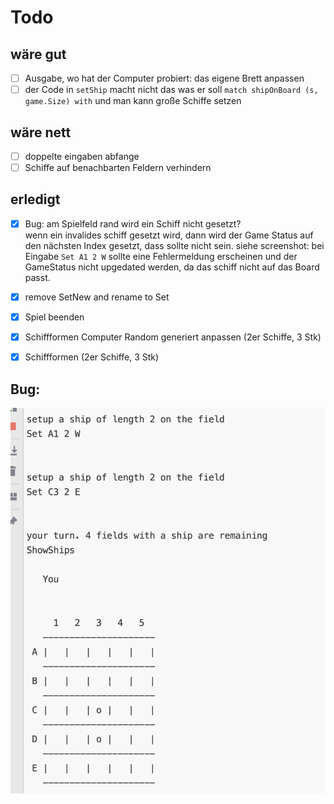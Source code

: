 # Todo

## wäre gut
- [ ] Ausgabe, wo hat der Computer probiert: das eigene Brett anpassen
- [ ] der Code in ```setShip``` macht nicht das was er soll ```match shipOnBoard (s, game.Size) with``` und man kann große Schiffe setzen

## wäre nett
- [ ] doppelte eingaben abfange
- [ ] Schiffe auf benachbarten Feldern verhindern

## erledigt
- [x] Bug: am Spielfeld rand wird ein Schiff nicht gesetzt?\
    wenn ein invalides schiff gesetzt wird, dann wird der Game Status auf den nächsten Index gesetzt, dass sollte nicht
    sein. siehe screenshot: bei Eingabe ```Set A1 2 W``` sollte eine Fehlermeldung erscheinen und der GameStatus nicht upgedated werden, da das schiff nicht auf das Board passt.

- [x] remove SetNew and rename to Set
- [x] Spiel beenden
- [x] Schiffformen  Computer Random generiert anpassen (2er Schiffe, 3 Stk)
- [x] Schiffformen (2er Schiffe, 3 Stk)

## Bug:

![alt text](bug.png)

